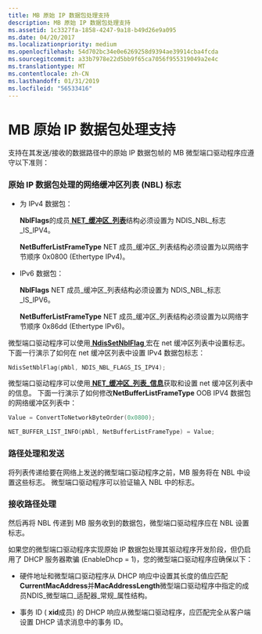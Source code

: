 ```yaml
---
title: MB 原始 IP 数据包处理支持
description: MB 原始 IP 数据包处理支持
ms.assetid: 1c3327fa-1858-4247-9a18-b49d26e9a095
ms.date: 04/20/2017
ms.localizationpriority: medium
ms.openlocfilehash: 54d702bc34e0e6269258d9394ae39914cba4fcda
ms.sourcegitcommit: a33b7978e22d5bb9f65ca7056f955319049a2e4c
ms.translationtype: MT
ms.contentlocale: zh-CN
ms.lasthandoff: 01/31/2019
ms.locfileid: "56533416"
---
```

# <a name="mb-raw-ip-packet-processing-support"></a>MB 原始 IP 数据包处理支持


支持在其发送/接收的数据路径中的原始 IP 数据包帧的 MB 微型端口驱动程序应遵守以下准则：

### <a name="net-buffer-list-nbl-flags-for-raw-ip-packet-processing"></a>原始 IP 数据包处理的网络缓冲区列表 (NBL) 标志

-   为 IPv4 数据包：

    **NblFlags**的成员[ **NET\_缓冲区\_列表**](https://msdn.microsoft.com/library/windows/hardware/ff568388)结构必须设置为 NDIS\_NBL\_标志\_IS\_IPV4。

    **NetBufferListFrameType** NET 成员\_缓冲区\_列表结构必须设置为以网络字节顺序 0x0800 (Ethertype IPv4)。

-   IPv6 数据包：

    **NblFlags** NET 成员\_缓冲区\_列表结构必须设置为 NDIS\_NBL\_标志\_IS\_IPV6。

    **NetBufferListFrameType** NET 成员\_缓冲区\_列表结构必须设置为以网络字节顺序 0x86dd (Ethertype IPv6)。

微型端口驱动程序可以使用[ **NdisSetNblFlag** ](https://msdn.microsoft.com/library/windows/hardware/ff564542)宏在 net 缓冲区列表中设置标志。 下面一行演示了如何在 net 缓冲区列表中设置 IPv4 数据包标志：

```C++
NdisSetNblFlag(pNbl, NDIS_NBL_FLAGS_IS_IPV4);
```

微型端口驱动程序可以使用[ **NET\_缓冲区\_列表\_信息**](https://msdn.microsoft.com/library/windows/hardware/ff568401)获取和设置 net 缓冲区列表中的信息。 下面一行演示了如何修改**NetBufferListFrameType** OOB IPV4 数据包的网络缓冲区列表中：

```C++
Value = ConvertToNetworkByteOrder(0x0800);
```

```C++
NET_BUFFER_LIST_INFO(pNbl, NetBufferListFrameType) = Value;
```

### <a name="send-path-processing"></a>路径处理和发送

将列表传递给要在网络上发送的微型端口驱动程序之前，MB 服务将在 NBL 中设置这些标志。 微型端口驱动程序可以验证输入 NBL 中的标志。

### <a name="receive-path-processing"></a>接收路径处理

然后再将 NBL 传递到 MB 服务收到的数据包，微型端口驱动程序应在 NBL 设置标志。

如果您的微型端口驱动程序实现原始 IP 数据包处理其驱动程序开发阶段，但仍启用了 DHCP 服务器欺骗 (EnableDhcp = 1)，您的微型端口驱动程序应确保以下：

-   硬件地址和微型端口驱动程序从 DHCP 响应中设置其长度的值应匹配**CurrentMacAddress**并**MacAddressLength**微型端口驱动程序中指定的成员NDIS\_微型端口\_适配器\_常规\_属性结构。

-   事务 ID ( **xid**成员) 的 DHCP 响应从微型端口驱动程序，应匹配完全从客户端设置 DHCP 请求消息中的事务 ID。

 

 





